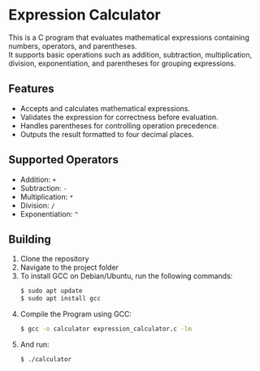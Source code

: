 # Expression Calculator

This is a C program that evaluates mathematical expressions containing numbers, operators, and parentheses.  
It supports basic operations such as addition, subtraction, multiplication, division, exponentiation, and parentheses for grouping expressions.

## Features

- Accepts and calculates mathematical expressions.
- Validates the expression for correctness before evaluation.
- Handles parentheses for controlling operation precedence.
- Outputs the result formatted to four decimal places.

## Supported Operators

- Addition: `+`
- Subtraction: `-`
- Multiplication: `*`
- Division: `/`
- Exponentiation: `^`

## Building

1. Clone the repository
2. Navigate to the project folder
3. To install GCC on Debian/Ubuntu, run the following commands:
    ```bash
    $ sudo apt update
    $ sudo apt install gcc
    ```
4. Compile the Program using GCC:
    ```bash
    $ gcc -o calculator expression_calculator.c -lm
    ```
5. And run:
    ```bash
    $ ./calculator
    ```
